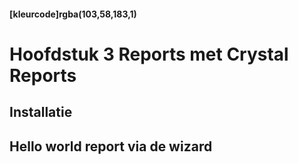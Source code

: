 #### [kleurcode]rgba(103,58,183,1)

# Hoofdstuk 3 Reports met Crystal Reports

## Installatie 

## Hello world report via de wizard
